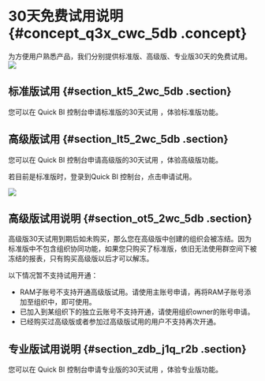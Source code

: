 # 30天免费试用说明 {#concept_q3x_cwc_5db .concept}

为方便用户熟悉产品，我们分别提供标准版、高级版、专业版30天的免费试用。![](http://static-aliyun-doc.oss-cn-hangzhou.aliyuncs.com/assets/img/9075/15335210231107_zh-CN.png)

## 标准版试用 {#section_kt5_2wc_5db .section}

您可以在 Quick BI 控制台申请标准版的30天试用 ，体验标准版功能。

## 高级版试用 {#section_lt5_2wc_5db .section}

您可以在 Quick BI 控制台申请高级版的30天试用 ，体验高级版功能。

若目前是标准版时，登录到Quick BI 控制台，点击申请试用。

![](http://static-aliyun-doc.oss-cn-hangzhou.aliyuncs.com/assets/img/9075/15335210231108_zh-CN.png)

## 高级版试用说明 {#section_ot5_2wc_5db .section}

高级版30天试用到期后如未购买，那么您在高级版中创建的组织会被冻结。因为标准版中不包含组织协同功能，如果您只购买了标准版，依旧无法使用群空间下被冻结的报表，只有购买高级版以后才可以解冻。

以下情况暂不支持试用开通：

-   RAM子账号不支持开通高级版试用。请使用主账号申请，再将RAM子账号添加至组织中，即可使用。
-   已加入到某组织下的独立云账号不支持开通，请使用组织owner的账号申请。
-   已经购买过高级版或者参加过高级版试用的用户不支持再次开通。

## 专业版试用说明 {#section_zdb_j1q_r2b .section}

您可以在 Quick BI 控制台申请专业版的30天试用 ，体验专业版功能。


